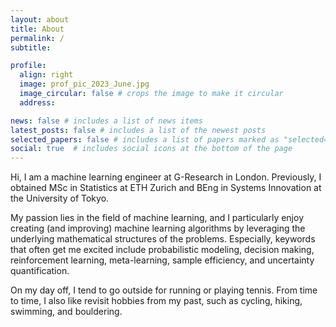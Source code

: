 ```yaml
---
layout: about
title: About
permalink: /
subtitle: 

profile:
  align: right
  image: prof_pic_2023_June.jpg
  image_circular: false # crops the image to make it circular
  address: 

news: false # includes a list of news items
latest_posts: false # includes a list of the newest posts
selected_papers: false # includes a list of papers marked as "selected={true}"
social: true  # includes social icons at the bottom of the page
---
```


Hi, I am a machine learning engineer at G-Research in London. Previously, I obtained MSc in Statistics at ETH Zurich and BEng in Systems Innovation at the University of Tokyo.

My passion lies in the field of machine learning, and I particularly enjoy creating (and improving) machine learning algorithms by leveraging the underlying mathematical structures of the problems. Especially, keywords that often get me excited include probabilistic modeling, decision making, reinforcement learning, meta-learning, sample efficiency, and uncertainty quantification.

On my day off, I tend to go outside for running or playing tennis. From time to time, I also like revisit hobbies from my past, such as cycling, hiking, swimming, and bouldering.
